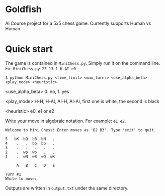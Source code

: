 # Goldfish

AI Course project for a 5x5 chess game. Currently supports Human vs Human. 

# Quick start

The game is contained in `MiniChess.py`. Simply run it on the command line.
Ex: `MiniChess.py 25 13 1 H-AI e0`

```console
$ python MiniChess.py <time_limit> <max_turns> <use_alpha_beta> <play_mode> <heuristic>
```
<use_alpha_beta> 0: no, 1: yes

<play_mode> H-H, H-AI, AI-H, AI-AI, first one is white, the second is black

\<heuristic> e0, e1 or e2



Write your move in algebraic notation. For example: `e1 e2`.

```console
Welcome to Mini Chess! Enter moves as 'B2 B3'. Type 'exit' to quit.

5   bK  bQ  bB  bN   .
4    .   .  bp  bp   .
3    .   .   .   .   .
2    .  wp  wp   .   .
1    .  wN  wB  wQ  wK

     A   B   C   D   E

Turn #1
White to move:
```

Outputs are written in `output.txt` under the same directory.
